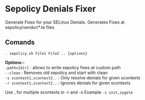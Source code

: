 # Sepolicy Denials Fixer

Generate Fixes for your SELinux Denials.
Generates Fixes at sepolicy/vendor/*.te files

## Comands
`. sepolicy.sh File1 File2 .. {options}`

**Options:-** <br>
`-path={dir}`                : allows to write sepolicy fixes at custom path <br>
`--clean`                    : Removes old sepolicy and start with clean <br>
`-s scontext1,scontext2..`   : Only resolve denials for given scontexts <br>
`-r scontext1,scontext2..`   : Ignores denials for given scontexts
<br>

Use , for multiple scontexts in -r and -s
Example `-s init,zygote`
